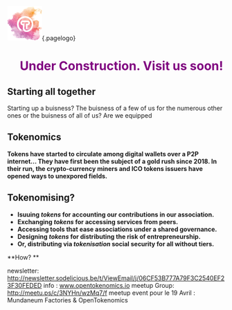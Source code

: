 ![Logoot](/uploads/logoot.png "Logoot"){.pagelogo}
<!-- TITLE: OpenTokenomics -->
<!-- SUBTITLE: welcome to the OpenTokenomics wiki main page -->



<ul><h1 style="text-align: center;"><span style="color: #800080;">Under Construction. Visit us soon!</span></h1></ul>




## Starting all together
Starting up a buisness? The buisness of a few of us for the numerous other ones or the buisness of all of us?
Are we equipped


## Tokenomics

**Tokens have started to circulate among digital wallets over a P2P internet...
They have first been the subject of a gold rush since 2018. In their run, the crypto-currency miners and ICO tokens issuers have opened ways to unexpored fields.**

## Tokenomising?
* **Isuuing *tokens* for accounting our contributions in our association.**
* **Exchanging *tokens* for accessing services from peers.**
* **Accessing tools that ease associations under a shared governance.**
* **Designing *tokens* for distributing the risk of entrepreneurship.**
* **Or, distributing via *tokenisation* social security for all without tiers.**

**How?
**



newsletter: http://newsletter.sodelicious.be/t/ViewEmail/j/06CF53B777A79F3C2540EF23F30FEDED 
info : www.opentokenomics.io 
meetup Group:  http://meetu.ps/c/3NYHn/wzMq7/f
meetup event pour le 19 Avril :   Mundaneum Factories & OpenTokenomics 